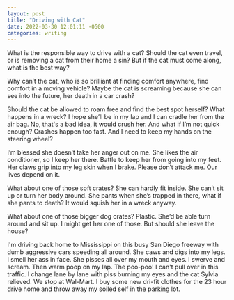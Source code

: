 ```yaml
---
layout: post
title: "Driving with Cat"
date: 2022-03-30 12:01:11 -0500
categories: writing
---
```


What is the responsible way to drive with a cat? Should the cat even travel, or is removing a cat from their home a sin? But if the cat must come along, what is the best way?

Why can’t the cat, who is so brilliant at finding comfort anywhere, find comfort in a moving vehicle? Maybe the cat is screaming because she can see into the future, her death in a car crash?

Should the cat be allowed to roam free and find the best spot herself? What happens in a wreck? I hope she’ll be in my lap and I can cradle her from the air bag. No, that's a bad idea, it would crush her. And what if I’m not quick enough? Crashes happen too fast. And I need to keep my hands on the steering wheel?

I’m blessed she doesn’t take her anger out on me. She likes the air conditioner, so I keep her there. Battle to keep her from going into my feet. Her claws grip into my leg skin when I brake. Please don’t attack me. Our lives depend on it.

What about one of those soft crates? She can hardly fit inside. She can’t sit up or turn her body around. She pants when she’s trapped in there, what if she pants to death? It would squish her in a wreck anyway.

What about one of those bigger dog crates? Plastic. She’d be able turn around and sit up. I might get her one of those. But should she leave the house?

I'm driving back home to Mississippi on this busy San Diego freeway with dumb aggressive cars speeding all around. She caws and digs into my legs. I smell her ass in face. She pisses all over my mouth and eyes. I swerve and scream. Then warm poop on my lap. The poo-poo! I can't pull over in this traffic. I change lane by lane with piss burning my eyes and the cat Sylvia relieved. We stop at Wal-Mart. I buy some new dri-fit clothes for the 23 hour drive home and throw away my soiled self in the parking lot.
